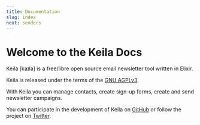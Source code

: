 ```yaml
---
title: Documentation
slug: index 
next: senders
---
```


# Welcome to the Keila Docs

Keila [kaɪla] is a free/libre open source email newsletter tool written in Elixir.

Keila is released under the terms of the [GNU AGPLv3](https://www.gnu.org/licenses/agpl-3.0.en.html).

With Keila you can manage contacts, create sign-up forms, create and send
newsletter campaigns.

You can participate in the development of Keila on [GitHub](https://github.com/pentacent/keila)
or follow the project on [Twitter](https://twitter.com/keila_io).